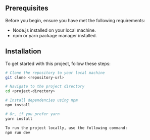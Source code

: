 ## Prerequisites

Before you begin, ensure you have met the following requirements:
- Node.js installed on your local machine.
- npm or yarn package manager installed.

## Installation

To get started with this project, follow these steps:

```bash
# Clone the repository to your local machine
git clone <repository-url>

# Navigate to the project directory
cd <project-directory>

# Install dependencies using npm
npm install

# Or, if you prefer yarn
yarn install

To run the project locally, use the following command:
npm run dev

